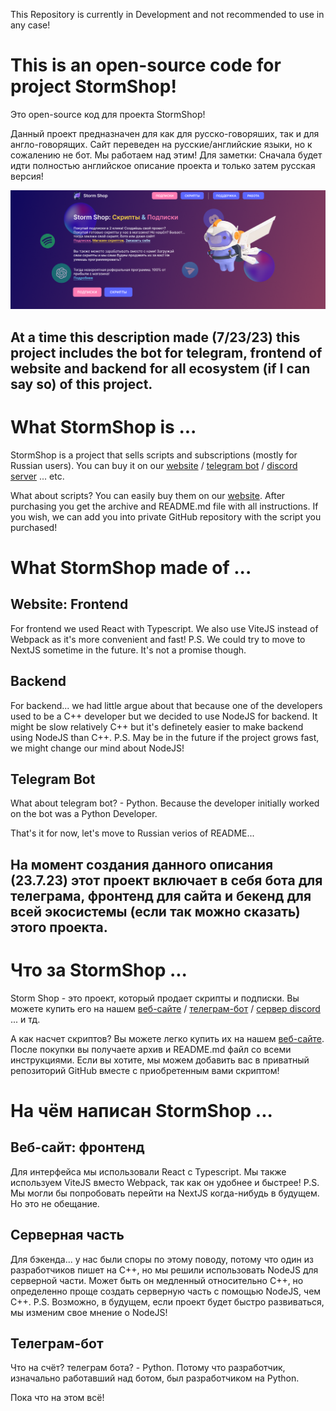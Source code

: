 This Repository is currently in Development and not recommended to use in any case!

# This is an open-source code for project StormShop!
Это open-source код для проекта StormShop!

Данный проект предназначен для как для русско-говоряших, так и для англо-говорящих. Сайт переведен на русские/английские языки, но к сожалению не бот. Мы работаем над этим! Для заметки: Сначала будет идти полностью английское описание проекта и только затем русская версия!

![StormShop: main page image](./README/main_page.png)

## At a time this description made (7/23/23) this project includes the bot for telegram, frontend of website and backend for all ecosystem (if I can say so) of this project.

# What StormShop is ...

StormShop is a project that sells scripts and subscriptions (mostly for Russian users).
You can buy it on our [website](https://nitro-storm.ru) / [telegram bot](https://t.me/storm_nitro_shop_bot) / [discord server](https://discord.gg/BNsV86yGQA) ... etc.

What about scripts? You can easily buy them on our [website](https://nitro-storm.ru). After purchasing you get the archive and README.md file with all instructions. If you wish, we can add you into private GitHub repository with the script you purchased!

# What StormShop made of ...

## Website: Frontend
For frontend we used React with Typescript. We also use ViteJS instead of Webpack as it's more convenient and fast!
P.S. We could try to move to NextJS sometime in the future. It's not a promise though.

## Backend
For backend... we had little argue about that because one of the developers used to be a C++ developer but we decided to use NodeJS for backend. It might be slow relatively C++ but it's definetely easier to make backend using NodeJS than C++.
P.S. May be in the future if the project grows fast, we might change our mind about NodeJS!

## Telegram Bot
What about telegram bot? - Python. Because the developer initially worked on the bot was a Python Developer.

That's it for now, let's move to Russian verios of README...



## На момент создания данного описания (23.7.23) этот проект включает в себя бота для телеграма, фронтенд для сайта и бекенд для всей экосистемы (если так можно сказать) этого проекта.

# Что за StormShop ...

Storm Shop - это проект, который продает скрипты и подписки.
Вы можете купить его на нашем [веб-сайте](https://nitro-storm.ru ) / [телеграм-бот](https://t.me/storm_nitro_shop_bot ) / [сервер discord](https://discord.gg/BNsV86yGQA ) ... и тд.

А как насчет скриптов? Вы можете легко купить их на нашем [веб-сайте](https://nitro-storm.ru ). После покупки вы получаете архив и README.md файл со всеми инструкциями. Если вы хотите, мы можем добавить вас в приватный репозиторий GitHub вместе с приобретенным вами скриптом!

# На чём написан StormShop ...

## Веб-сайт: фронтенд
Для интерфейса мы использовали React с Typescript. Мы также используем ViteJS вместо Webpack, так как он удобнее и быстрее!
P.S. Мы могли бы попробовать перейти на NextJS когда-нибудь в будущем. Но это не обещание.

## Серверная часть
Для бэкенда... у нас были споры по этому поводу, потому что один из разработчиков пишет на C++, но мы решили использовать NodeJS для серверной части. Может быть он медленный относительно C++, но определенно проще создать серверную часть с помощью NodeJS, чем C++.
P.S. Возможно, в будущем, если проект будет быстро развиваться, мы изменим свое мнение о NodeJS!

## Телеграм-бот
Что на счёт? телеграм бота? - Python. Потому что разработчик, изначально работавший над ботом, был разработчиком на Python.

Пока что на этом всё!
